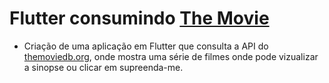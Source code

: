 # Flutter consumindo [The Movie](https://www.themoviedb.org/)

 - Criação de uma aplicação em Flutter que consulta a API do [themoviedb.org](https://www.themoviedb.org/), onde mostra uma série de filmes onde pode vizualizar a sinopse ou clicar em supreenda-me.
